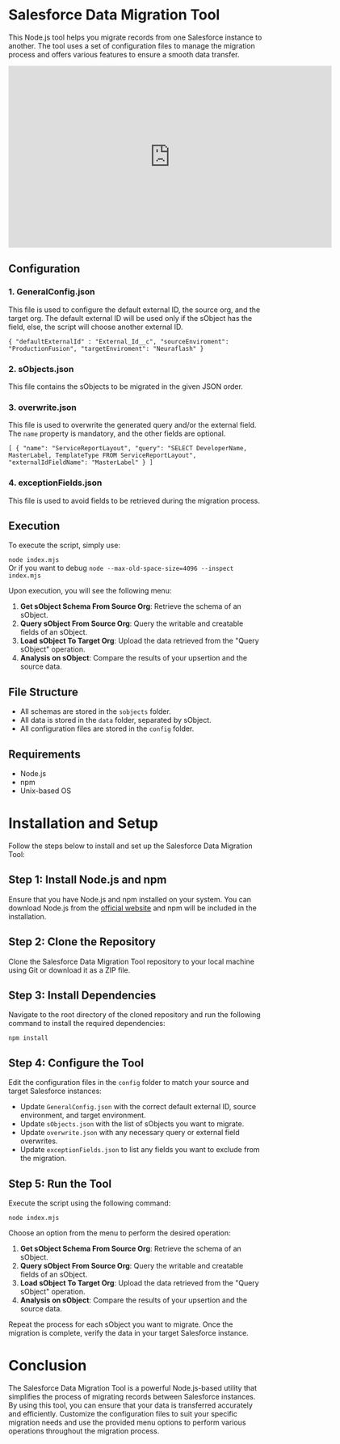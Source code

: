# Salesforce Data Migration Tool

This Node.js tool helps you migrate records from one Salesforce instance to another. The tool uses a set of configuration files to manage the migration process and offers various features to ensure a smooth data transfer.

<iframe src="https://screenpal.com/embed/c0eZ06V4WLJ" width="640" height="360" frameborder="0" allow="autoplay; fullscreen; picture-in-picture" allowfullscreen></iframe>

## Configuration

### 1. GeneralConfig.json

This file is used to configure the default external ID, the source org, and the target org. The default external ID will be used only if the sObject has the field, else, the script will choose another external ID.

`{
    "defaultExternalId" : "External_Id__c",
    "sourceEnviroment": "ProductionFusion",
    "targetEnviroment": "Neuraflash"
}` 

### 2. sObjects.json

This file contains the sObjects to be migrated in the given JSON order.

### 3. overwrite.json

This file is used to overwrite the generated query and/or the external field. The `name` property is mandatory, and the other fields are optional.

`[
    {
        "name": "ServiceReportLayout",
        "query": "SELECT DeveloperName, MasterLabel, TemplateType FROM ServiceReportLayout",
        "externalIdFieldName": "MasterLabel"
    }
]` 

### 4. exceptionFields.json

This file is used to avoid fields to be retrieved during the migration process.

## Execution

To execute the script, simply use:

`node index.mjs`  
Or if you want to debug
`node --max-old-space-size=4096 --inspect index.mjs`

Upon execution, you will see the following menu:

1.  **Get sObject Schema From Source Org**: Retrieve the schema of an sObject.
2.  **Query sObject From Source Org**: Query the writable and creatable fields of an sObject.
3.  **Load sObject To Target Org**: Upload the data retrieved from the "Query sObject" operation.
4.  **Analysis on sObject**: Compare the results of your upsertion and the source data.

## File Structure

-   All schemas are stored in the `sobjects` folder.
-   All data is stored in the `data` folder, separated by sObject.
-   All configuration files are stored in the `config` folder.

## Requirements

-   Node.js
-   npm
-   Unix-based OS

# Installation and Setup

Follow the steps below to install and set up the Salesforce Data Migration Tool:

## Step 1: Install Node.js and npm

Ensure that you have Node.js and npm installed on your system. You can download Node.js from the [official website](https://nodejs.org/) and npm will be included in the installation.

## Step 2: Clone the Repository

Clone the Salesforce Data Migration Tool repository to your local machine using Git or download it as a ZIP file.

## Step 3: Install Dependencies

Navigate to the root directory of the cloned repository and run the following command to install the required dependencies:

`npm install`

## Step 4: Configure the Tool

Edit the configuration files in the `config` folder to match your source and target Salesforce instances:

-   Update `GeneralConfig.json` with the correct default external ID, source environment, and target environment.
-   Update `sObjects.json` with the list of sObjects you want to migrate.
-   Update `overwrite.json` with any necessary query or external field overwrites.
-   Update `exceptionFields.json` to list any fields you want to exclude from the migration.

## Step 5: Run the Tool

Execute the script using the following command:

`node index.mjs` 

Choose an option from the menu to perform the desired operation:

1.  **Get sObject Schema From Source Org**: Retrieve the schema of an sObject.
2.  **Query sObject From Source Org**: Query the writable and creatable fields of an sObject.
3.  **Load sObject To Target Org**: Upload the data retrieved from the "Query sObject" operation.
4.  **Analysis on sObject**: Compare the results of your upsertion and the source data.

Repeat the process for each sObject you want to migrate. Once the migration is complete, verify the data in your target Salesforce instance.

# Conclusion

The Salesforce Data Migration Tool is a powerful Node.js-based utility that simplifies the process of migrating records between Salesforce instances. By using this tool, you can ensure that your data is transferred accurately and efficiently. Customize the configuration files to suit your specific migration needs and use the provided menu options to perform various operations throughout the migration process.
